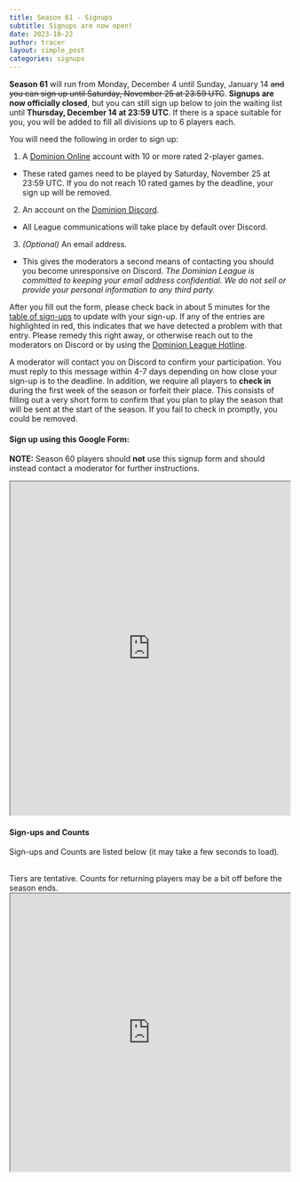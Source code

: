 ```yaml
---
title: Season 61 - Signups
subtitle: Signups are now open!
date: 2023-10-22
author: tracer
layout: simple_post
categories: signups
---
```

**Season 61** will run from Monday, December 4 until Sunday, January 14 ~~and you can sign up until Saturday, November 25 at 23:59 UTC~~. **Signups are now officially closed**, but you can still sign up below to join the waiting list until **Thursday, December 14 at 23:59 UTC**. If there is a space suitable for you, you will be added to fill all divisions up to 6 players each.

You will need the following in order to sign up:

1. A [Dominion Online](https://dominion.games) account with 10 or more rated 2-player games.
- These rated games need to be played by Saturday, November 25 at 23:59 UTC. If you do not reach 10 rated games by the deadline, your sign up will be removed.
2. An account on the [Dominion Discord](https://discord.gg/vMmmMBu).
- All League communications will take place by default over Discord.
3. *(Optional)* An email address.
- This gives the moderators a second means of contacting you should you become unresponsive on Discord. *The Dominion League is committed to keeping your email address confidential. We do not sell or provide your personal information to any third party.*

After you fill out the form, please check back in about 5 minutes for the [table of sign-ups](#sign-ups-and-counts) to update with your sign-up. If any of the entries are highlighted in red, this indicates that we have detected a problem with that entry. Please remedy this right away, or otherwise reach out to the moderators on Discord or by using the [Dominion League Hotline](http://dominionleague.org/hotline).

A moderator will contact you on Discord to confirm your participation. You must reply to this message within 4-7 days depending on how close your sign-up is to the deadline. In addition, we require all players to **check in** during the first week of the season or forfeit their place. This consists of filling out a very short form to confirm that you plan to play the season that will be sent at the start of the season. If you fail to check in promptly, you could be removed.

#### Sign up using this Google Form:

**NOTE:** Season 60 players should **not** use this signup form and should instead contact a moderator for further instructions.
<br>

<div class="sheets">

<iframe src="https://docs.google.com/forms/d/e/1FAIpQLSc0KqNBZ8NN89LSULnUueF-qqS4KnM7xkIdTw7eu0uGk5sptg/viewform?embedded=true" width="100%" height="600">Loading…</iframe>
</div>

#### Sign-ups and Counts

Sign-ups and Counts are listed below (it may take a few seconds to load).

<br>
Tiers are tentative. Counts for returning players may be a bit off before the season ends.

<div class="sheets">
  <iframe src="https://docs.google.com/spreadsheets/d/1xVh0TMjGNoX9XeWl0IvuAQ0UcB4QuyAJjgd1ZHcbv4k/pubhtml" height="500" width="100%">Loading...</iframe>
</div>
